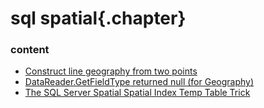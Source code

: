 ﻿
# sql spatial{.chapter}

### content

- [Construct line geography from two points](construct_line_geo_from_two_points.md)
- [DataReader.GetFieldType returned null (for Geography) ](getfieldtype_returned_null.md)
- [The SQL Server Spatial Spatial Index Temp Table Trick](spatial_index_temp_table_trick.md)
